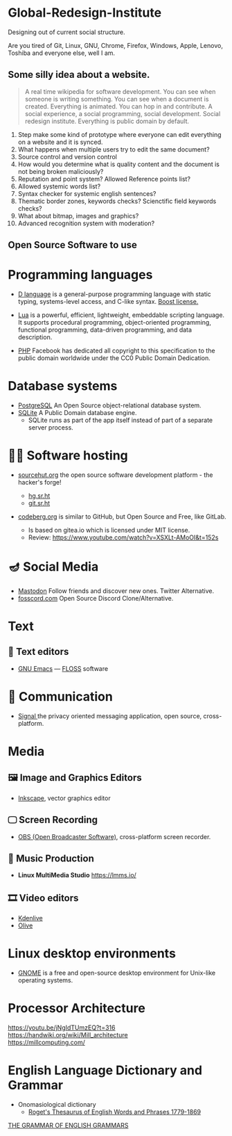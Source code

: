 # Global-Redesign-Institute
Designing out of current social structure.

Are you tired of Git, Linux, GNU, Chrome, Firefox, Windows, Apple, Lenovo, Toshiba and everyone else, well I am.

## Some silly idea about a website.
> A real time wikipedia for software development.
You can see when someone is writing something.
You can see when a document is created.
Everything is animated. You can hop in and contribute.
A social experience, a social programming, social development.
Social redesign institute. Everything is public domain by default.
1. Step make some kind of prototype where everyone can edit everything on a website and it is synced.
2. What happens when multiple users try to edit the same document?
3. Source control and version control
4. How would you determine what is quality content and the document is not being broken maliciously?
5. Reputation and point system? Allowed Reference points list?
6. Allowed systemic words list?
7. Syntax checker for systemic english sentences?
8. Thematic border zones, keywords checks? Scienctific field keywords checks?
9. What about bitmap, images and graphics?
10. Advanced recognition system with moderation?

## Open Source Software to use

# Programming languages
* [D language](https://dlang.org/)  is a general-purpose programming language with static typing, systems-level access, and C-like syntax. [Boost license.](https://dlang.org/articles/faq.html#q5_2)

* [Lua](https://www.lua.org/license.html) is a powerful, efficient, lightweight, embeddable scripting language. It supports procedural programming, object-oriented programming, functional programming, data-driven programming, and data description.

* [PHP](https://phplang.org/) Facebook has dedicated all copyright to this specification to the public domain worldwide under the CC0 Public Domain Dedication.

# Database systems
* [PostgreSQL](https://www.postgresql.org/about/licence/) An Open Source object-relational database system.  
* [SQLite](https://www.sqlite.org/copyright.html) A Public Domain database engine. 
  * SQLite runs as part of the app itself instead of part of a separate server process. 

# 👨‍💻 Software hosting
* [sourcehut.org](https://sourcehut.org/)   the open source software development platform - the hacker's forge!
   * [hg.sr.ht](https://hg.sr.ht/)
   * [git.sr.ht](https://git.sr.ht/)

* [codeberg.org](https://codeberg.org/)  is similar to GitHub, but Open Source and Free, like GitLab.
   * Is based on gitea.io  which is licensed under MIT license.
   * Review: https://www.youtube.com/watch?v=XSXLt-AMoOI&t=152s

# 🪔 Social Media
* [Mastodon](https://mastodon.online/@gobolinux)  Follow friends and discover new ones. Twitter Alternative.
* [fosscord.com](https://fosscord.com/)     Open Source Discord Clone/Alternative.


# Text
## 📝 Text editors
* [GNU Emacs](https://www.gnu.org/s/emacs/) — [FLOSS](https://www.gnu.org/philosophy/floss-and-foss.html) software

# 📱 Communication
* [Signal ]( https://signal.org/en/) the privacy oriented messaging application, open source, cross-platform.

# Media
## 🖼️ Image and Graphics Editors
* [Inkscape](https://inkscape.org/), vector graphics editor 

## 🖵 Screen Recording
* [OBS (Open Broadcaster Software)](https://obsproject.com/), cross-platform screen recorder.

## 🎼 Music Production
* **Linux MultiMedia Studio** https://lmms.io/

##  🎞️ Video editors
* [Kdenlive](https://kdenlive.org/)
* [Olive](https://olivevideoeditor.org/download.php)

# Linux desktop environments
* [GNOME](https://www.makeuseof.com/features-gnome/) is a free and open-source desktop environment for Unix-like operating systems.

# Processor Architecture
https://youtu.be/jNgIdTUmzEQ?t=316  
https://handwiki.org/wiki/Mill_architecture  
https://millcomputing.com/  

# English Language Dictionary and Grammar
 * Onomasiological dictionary
   * [Roget's Thesaurus of English Words and Phrases 1779-1869](https://www.gutenberg.org/ebooks/10681)

[THE GRAMMAR OF ENGLISH GRAMMARS](https://archive.org/details/THEGRAMMAROFENGLISHGRAMMARS)
